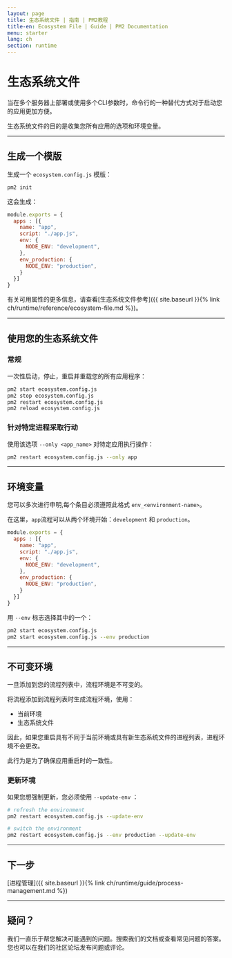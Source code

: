 ```yaml
---
layout: page
title: 生态系统文件 | 指南 | PM2教程
title-en: Ecosystem File | Guide | PM2 Documentation
menu: starter
lang: ch
section: runtime
---
```


# 生态系统文件

当在多个服务器上部署或使用多个CLI参数时，命令行的一种替代方式对于启动您的应用更加方便。

生态系统文件的目的是收集您所有应用的选项和环境变量。

---

## 生成一个模版

生成一个 `ecosystem.config.js` 模版：

```bash
pm2 init
```

这会生成：

```javascript
module.exports = {
  apps : [{
    name: "app",
    script: "./app.js",
    env: {
      NODE_ENV: "development",
    },
    env_production: {
      NODE_ENV: "production",
    }
  }]
}
```

有关可用属性的更多信息，请查看[生态系统文件参考]({{ site.baseurl }}{% link ch/runtime/reference/ecosystem-file.md %})。

---

## 使用您的生态系统文件

### 常规

一次性启动，停止，重启并重载您的所有应用程序：

```bash
pm2 start ecosystem.config.js
pm2 stop ecosystem.config.js
pm2 restart ecosystem.config.js
pm2 reload ecosystem.config.js
```

### 针对特定进程采取行动

使用该选项 `--only <app_name>` 对特定应用执行操作：

```bash
pm2 restart ecosystem.config.js --only app
```

---

## 环境变量

您可以多次进行申明,每个条目必须遵照此格式 `env_<environment-name>`。

在这里，`app`流程可以从两个环境开始：`development` 和 `production`。

```javascript
module.exports = {
  apps : [{
    name: "app",
    script: "./app.js",
    env: {
      NODE_ENV: "development",
    },
    env_production: {
      NODE_ENV: "production",
    }
  }]
}
```

用 `--env` 标志选择其中的一个：

```bash
pm2 start ecosystem.config.js
pm2 start ecosystem.config.js --env production
```

---

## 不可变环境

一旦添加到您的流程列表中，流程环境是不可变的。

将流程添加到流程列表时生成流程环境，使用：
- 当前环境
- 生态系统文件

因此，如果您重启具有不同于当前环境或具有新生态系统文件的进程列表，进程环境不会更改。

此行为是为了确保应用重启时的一致性。

### 更新环境

如果您想强制更新，您必须使用 `--update-env` ：

```bash
# refresh the environment
pm2 restart ecosystem.config.js --update-env

# switch the environment
pm2 restart ecosystem.config.js --env production --update-env
```

---

## 下一步

[进程管理]({{ site.baseurl }}{% link ch/runtime/guide/process-management.md %})

---

## 疑问？

我们一直乐于帮您解决可能遇到的问题。搜索我们的文档或查看常见问题的答案。您也可以在我们的社区论坛发布问题或评论。